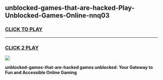 
## unblocked-games-that-are-hacked-Play-Unblocked-Games-Online-nnq03
<h3>
<a href="https://premium76.site?title=unblocked-games-that-are-hacked&ref=24A">CLICK TO PLAY</a></h3>
<hr>

<h3>
<a href="https://premium76.site?title=unblocked-games-that-are-hacked&ref=24A">CLICK 2 PLAY</a>
  
</h3>

<a href="https://premium76.site?title=unblocked-games-that-are-hacked&ref=24A"><img src="https://clearcache.store/games.png"></a>


**unblocked-games-that-are-hacked games unblocked: Your Gateway to Fun and Accessible Online Gaming**
